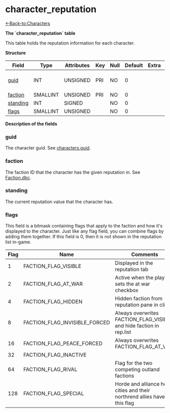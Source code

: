 # character\_reputation

[<-Back-to:Characters](database-characters.md)

**The \`character\_reputation\` table**

This table holds the reputation information for each character.

**Structure**

| Field         | Type        | Attributes | Key | Null | Default | Extra | Comment                  |
| ------------- | ----------- | ---------- | --- | ---- | ------- | ----- | ------------------------ |
| [guid][1]     | INT         | UNSIGNED   | PRI | NO   | 0       |       | Global Unique Identifier |
| [faction][2]  | SMALLINT    | UNSIGNED   | PRI | NO   | 0       |       |                          |
| [standing][3] | INT         | SIGNED     |     | NO   | 0       |       |                          |
| [flags][4]    | SMALLINT    | UNSIGNED   |     | NO   | 0       |       |                          |

[1]: #guid
[2]: #faction
[3]: #standing
[4]: #flags

**Description of the fields**

### guid

The character guid. See [characters.guid](characters#guid).

### faction

The faction ID that the character has the given reputation in. See [Faction.dbc](faction).

### standing

The current reputation value that the character has.

### flags

This field is a bitmask containing flags that apply to the faction and how it's displayed to the character. Just like any flag field, you can combine flags by adding them together. If this field is 0, then it is not shown in the reputation list in-game.

| Flag | Name                          | Comments                                                                 |
|------|-------------------------------|--------------------------------------------------------------------------|
| 1    | FACTION_FLAG_VISIBLE          | Displayed in the reputation tab                                          |
| 2    | FACTION_FLAG_AT_WAR           | Active when the player sets the at war checkbox                          |
| 4    | FACTION_FLAG_HIDDEN           | Hidden faction from reputation pane in client                            |
| 8    | FACTION_FLAG_INVISIBLE_FORCED | Always overwrites FACTION_FLAG_VISIBLE and hide faction in rep.list      |
| 16   | FACTION_FLAG_PEACE_FORCED     | Always overwrites FACTION_FLAG_AT_WAR                                    |
| 32   | FACTION_FLAG_INACTIVE         |                                                                          |
| 64   | FACTION_FLAG_RIVAL            | Flag for the two competing outland factions                              |
| 128  | FACTION_FLAG_SPECIAL          | Horde and alliance home cities and their northrend allies have this flag |
